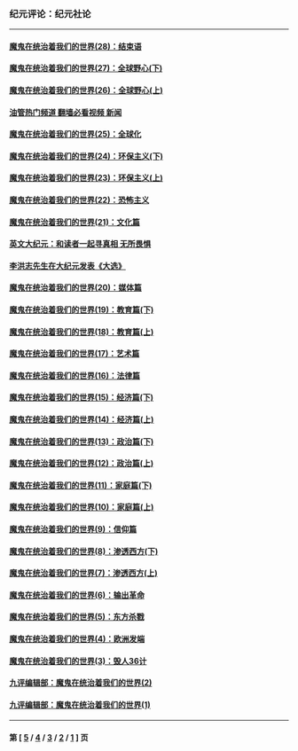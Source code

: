 ### 纪元评论：纪元社论
---
#### [魔鬼在统治着我们的世界(28)：结束语](../../pages/nsc422/n10936246.md?06080330) 
#### [魔鬼在统治着我们的世界(27)：全球野心(下)](../../pages/nsc422/n10928319.md?06080330) 
#### [魔鬼在统治着我们的世界(26)：全球野心(上)](../../pages/nsc422/n10900318.md?06080330) 
#### [油管热门频道 翻墙必看视频 新闻](ok?06080330)
#### [魔鬼在统治着我们的世界(25)：全球化](../../pages/nsc422/n10788205.md?06080330) 
#### [魔鬼在统治着我们的世界(24)：环保主义(下)](../../pages/nsc422/n10695307.md?06080330) 
#### [魔鬼在统治着我们的世界(23)：环保主义(上)](../../pages/nsc422/n10688613.md?06080330) 
#### [魔鬼在统治着我们的世界(22)：恐怖主义](../../pages/nsc422/n10614727.md?06080330) 
#### [魔鬼在统治着我们的世界(21)：文化篇](../../pages/nsc422/n10597706.md?06080330) 
#### [英文大纪元：和读者一起寻真相 无所畏惧](../../pages/nsc422/n12542027.md?06080330) 
#### [李洪志先生在大纪元发表《大选》](../../pages/nsc422/n12534746.md?06080330) 
#### [魔鬼在统治着我们的世界(20)：媒体篇](../../pages/nsc422/n10586579.md?06080330) 
#### [魔鬼在统治着我们的世界(19)：教育篇(下)](../../pages/nsc422/n10564808.md?06080330) 
#### [魔鬼在统治着我们的世界(18)：教育篇(上)](../../pages/nsc422/n10526970.md?06080330) 
#### [魔鬼在统治着我们的世界(17)：艺术篇](../../pages/nsc422/n10499093.md?06080330) 
#### [魔鬼在统治着我们的世界(16)：法律篇](../../pages/nsc422/n10485969.md?06080330) 
#### [魔鬼在统治着我们的世界(15)：经济篇(下)](../../pages/nsc422/n10469975.md?06080330) 
#### [魔鬼在统治着我们的世界(14)：经济篇(上)](../../pages/nsc422/n10457370.md?06080330) 
#### [魔鬼在统治着我们的世界(13)：政治篇(下)](../../pages/nsc422/n10448270.md?06080330) 
#### [魔鬼在统治着我们的世界(12)：政治篇(上)](../../pages/nsc422/n10444576.md?06080330) 
#### [魔鬼在统治着我们的世界(11)：家庭篇(下)](../../pages/nsc422/n10440961.md?06080330) 
#### [魔鬼在统治着我们的世界(10)：家庭篇(上)](../../pages/nsc422/n10435448.md?06080330) 
#### [魔鬼在统治着我们的世界(9)：信仰篇](../../pages/nsc422/n10432159.md?06080330) 
#### [魔鬼在统治着我们的世界(8)：渗透西方(下)](../../pages/nsc422/n10429603.md?06080330) 
#### [魔鬼在统治着我们的世界(7)：渗透西方(上)](../../pages/nsc422/n10426013.md?06080330) 
#### [魔鬼在统治着我们的世界(6)：输出革命](../../pages/nsc422/n10421536.md?06080330) 
#### [魔鬼在统治着我们的世界(5)：东方杀戮](../../pages/nsc422/n10417707.md?06080330) 
#### [魔鬼在统治着我们的世界(4)：欧洲发端](../../pages/nsc422/n10414890.md?06080330) 
#### [魔鬼在统治着我们的世界(3)：毁人36计](../../pages/nsc422/n10411583.md?06080330) 
#### [九评编辑部：魔鬼在统治着我们的世界(2)](../../pages/nsc422/n10410036.md?06080330) 
#### [九评编辑部：魔鬼在统治着我们的世界(1)](../../pages/nsc422/n10406825.md?06080330) 

---
#### 第 [ [5](./5.md?06080330) / [4](./4.md?06080330) / [3](./3.md?06080330) / [2](./2.md?06080330) / [1](./1.md?06080330) ] 页
